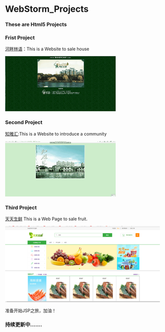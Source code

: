 # WebStorm_Projects
### These are  Html5 Projects

### Frist Project  


[河畔林语](https://github.com/DreamMemory001/WebStorm_Projects/tree/master/HePanLinYu)：This is a Website to sale house 
                                                     
 ![第一项目图](/images/Frist_Project.gif)
 
 ### Second Project  
 [知雅汇](https://github.com/DreamMemory001/WebStorm_Projects/tree/master/ZhiYaHui):This is a Website to introduce a community
 
 
![第二项目图](/images/Second_Project.gif)      

###  Third Project
[天天生鲜](https://github.com/DreamMemory001/WebStorm_Projects/tree/master/JavaWeb_Practice) This is a Web Page to sale fruit.

![第三项目图](/images/Third_Project.png)

准备开始JSP之旅，加油！

### 持续更新中.......
